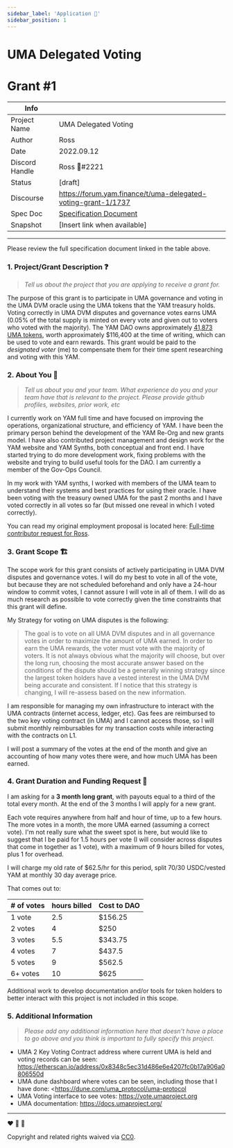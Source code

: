 ```yaml
---
sidebar_label: 'Application 📝'
sidebar_position: 1
---
```


# UMA Delegated Voting
# Grant #1

| Info                  |                                          |
| -----------------     | ---------------------------------        |
| Project Name          | UMA Delegated Voting                     |
| Author                | Ross                                     |
| Date                  | 2022.09.12                               |
| Discord Handle        | Ross 🍠#2221                             |
| Status                | [draft]                                  |
| Discourse             | <https://forum.yam.finance/t/uma-delegated-voting-grant-1/1737>           |
| Spec Doc              | [Specification Document](../UMA%20Voting%20Specification.md)            |
| Snapshot              | [Insert link when available]             |

---

Please review the full specification document linked in the table above.

### 1. Project/Grant Description ❓

> *Tell us about the project that you are applying to receive a grant for.*

The purpose of this grant is to participate in UMA governance and voting in the UMA DVM oracle using the UMA tokens that the YAM treasury holds. Voting correctly in UMA DVM disputes and governance votes earns UMA (0.05% of the total supply is minted on every vote and given out to voters who voted with the majority). The YAM DAO owns approximately [41,873 UMA tokens](https://etherscan.io/address/0x8348c5ec31d486e6e4207fc0b17a906a0806550d), worth approximately $116,400 at the time of writing, which can be used to vote and earn rewards. This grant would be paid to the *designated voter* (me) to compensate them for their time spent researching and voting with this YAM.

### 2. About You 👥

> *Tell us about you and your team. What experience do you and your team have that is relevant to the project. Please provide github profiles, websites, prior work, etc*

I currently work on YAM full time and have focused on improving the operations, organizational structure, and efficiency of YAM. I have been the primary person behind the development of the YAM Re-Org and new grants model. I have also contributed project management and design work for the YAM website and YAM Synths, both conceptual and front end. I have started trying to do more development work, fixing problems with the website and trying to build useful tools for the DAO. I am currently a member of the Gov-Ops Council.

In my work with YAM synths, I worked with members of the UMA team to understand their systems and best practices for using their oracle. I have been voting with the treasury owned UMA for the past 2 months and I have voted correctly in all votes so far (but missed one reveal in which I voted correctly).

You can read my original employment proposal is located here: [Full-time contributor request for Ross](https://forum.yam.finance/t/full-time-contributor-request-for-ross/1416).

### 3. Grant Scope 🏗️

The scope work for this grant consists of actively participating in UMA DVM disputes and governance votes. I will do my best to vote in all of the vote, but because they are not scheduled beforehand and only have a 24-hour window to commit votes, I cannot assure I will vote in all of them. I will do as much research as possible to vote correctly given the time constraints that this grant will define.

My Strategy for voting on UMA disputes is the following:

> The goal is to vote on all UMA DVM disputes and in all governance votes in order to maximize the amount of UMA earned. In order to earn the UMA rewards, the voter must vote with the majority of voters. It is not always obvious what the majority will choose, but over the long run, choosing the most accurate answer based on the conditions of the dispute should be a generally winning strategy since the largest token holders have a vested interest in the UMA DVM being accurate and consistent. If I notice that this strategy is changing, I will re-assess based on the new information.

I am responsible for managing my own infrastructure to interact with the UMA contracts (internet access, ledger, etc). Gas fees are reimbursed to the two key voting contract (in UMA) and I cannot access those, so I will submit monthly reimbursables for my transaction costs while interacting with the contracts on L1.

I will post a summary of the votes at the end of the month and give an accounting of how many votes there were, and how much UMA has been earned.

### 4. Grant Duration and Funding Request 💸

I am asking for a **3 month long grant**, with payouts equal to a third of the total every month. At the end of the 3 months I will apply for a new grant.

Each vote requires anywhere from half and hour of time, up to a few hours. The more votes in a month, the more UMA earned (assuming a correct vote). I'm not really sure what the sweet spot is here, but would like to suggest that I be paid for 1.5 hours per vote (I will consider across disputes that come in together as 1 vote), with a maximum of 9 hours billed for votes, plus 1 for overhead. 

I will charge my old rate of $62.5/hr for this period, split 70/30 USDC/vested YAM at monthly 30 day average price.

That comes out to:

| # of votes    |hours billed    | Cost to DAO  |
|---------      |----------------|------------- |
| 1 vote        | 2.5            | $156.25      |
| 2 votes       | 4              | $250         |
| 3 votes       | 5.5            | $343.75      |
| 4 votes       | 7              | $437.5       |
| 5 votes       | 9              | $562.5       |
| 6+ votes      | 10             | $625         |

Additional work to develop documentation and/or tools for token holders to better interact with this project is not included in this scope. 

### 5. Additional Information

> *Please add any additional information here that doesn't have a place to go above and you think is important to fully specify this project.*

- UMA 2 Key Voting Contract address where current UMA is held and voting records can be seen: <https://etherscan.io/address/0x8348c5ec31d486e6e4207fc0b17a906a0806550d>
- UMA dune dashboard where votes can be seen, including those that I have done: <https://dune.com/uma_protocol/uma-protocol
- UMA Voting interface to see votes: https://vote.umaproject.org
- UMA documentation: <https://docs.umaproject.org/>

---

:heart: :rocket: :sweet_potato:

Copyright and related rights waived via [CC0](https://creativecommons.org/publicdomain/zero/1.0/).
